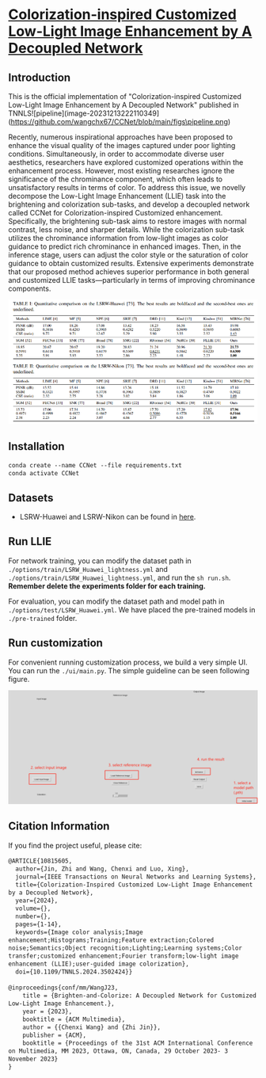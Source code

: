 # [Colorization-inspired Customized Low-Light Image Enhancement by A Decoupled Network](https://ieeexplore.ieee.org/document/10815605)
## Introduction

This is the official implementation of "Colorization-inspired Customized Low-Light Image Enhancement by A Decoupled Network" published in TNNLS![pipeline](image-20231213222110349](https://github.com/wangchx67/CCNet/blob/main/figs\pipeline.png)

Recently, numerous inspirational approaches have been proposed to enhance the visual quality of the images captured under poor lighting conditions. Simultaneously, in order to accommodate diverse user aesthetics, researchers have explored customized operations within the enhancement process. However, most existing researches ignore the significance of the chrominance component, which often leads to unsatisfactory results in terms of color. To address this issue, we novelly decompose the Low-Light Image Enhancement (LLIE) task into the brightening and colorization sub-tasks, and develop a decoupled network called CCNet for Colorization-inspired Customized enhancement. Specifically, the brightening sub-task aims to restore images with normal contrast, less noise, and sharper details. While the colorization sub-task utilizes the chrominance information from low-light images as color guidance to predict rich chrominance in enhanced images. Then, in the inference stage, users can adjust the color style or the saturation of color guidance to obtain customized results. Extensive experiments demonstrate that our proposed method achieves superior performance in both general and customized LLIE tasks—particularly in terms of improving chrominance components.  

![image-20231213222110349](https://github.com/wangchx67/CCNet/blob/main/figs/exp)

## Installation

```
conda create --name CCNet --file requirements.txt
conda activate CCNet
```

## Datasets

- LSRW-Huawei and LSRW-Nikon can be found in [here](https://github.com/JianghaiSCU/R2RNet).

## Run LLIE

For network training, you can modify the dataset path in `./options/train/LSRW_Huawei_lightness.yml` and `./options/train/LSRW_Huawei_lightness.yml`, and run the `sh run.sh`. **Remember delete the experiments folder for each training.**

For evaluation, you can modify the dataset path and model path in `./options/test/LSRW_Huawei.yml`. We have placed the pre-trained models in `./pre-trained` folder.

## Run customization

For convenient running customization process, we build a very simple UI. You can run the `./ui/main.py`. The simple guideline can be seen following figure.

![image-20231213231337708](https://github.com/wangchx67/BCNet/blob/main/figs/ui.png)

## Citation Information

If you find the project useful, please cite:

```
@ARTICLE{10815605,
  author={Jin, Zhi and Wang, Chenxi and Luo, Xing},
  journal={IEEE Transactions on Neural Networks and Learning Systems}, 
  title={Colorization-Inspired Customized Low-Light Image Enhancement by a Decoupled Network}, 
  year={2024},
  volume={},
  number={},
  pages={1-14},
  keywords={Image color analysis;Image enhancement;Histograms;Training;Feature extraction;Colored noise;Semantics;Object recognition;Lighting;Learning systems;Color transfer;customized enhancement;Fourier transform;low-light image enhancement (LLIE);user-guided image colorization},
  doi={10.1109/TNNLS.2024.3502424}}
  
@inproceedings{conf/mm/WangJ23,
	title = {Brighten-and-Colorize: A Decoupled Network for Customized Low-Light Image Enhancement.},
	year = {2023},
	booktitle = {ACM Multimedia},
	author = {{Chenxi Wang} and {Zhi Jin}},
	publisher = {ACM},
	booktitle = {Proceedings of the 31st ACM International Conference on Multimedia, MM 2023, Ottawa, ON, Canada, 29 October 2023- 3 November 2023}
}
```
